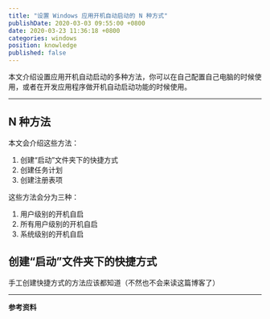 ```yaml
---
title: "设置 Windows 应用开机自动启动的 N 种方式"
publishDate: 2020-03-03 09:55:00 +0800
date: 2020-03-23 11:36:18 +0800
categories: windows
position: knowledge
published: false
---
```


本文介绍设置应用开机自动启动的多种方法，你可以在自己配置自己电脑的时候使用，或者在开发应用程序做开机自动启动功能的时候使用。

---

<div id="toc"></div>

## N 种方法

本文会介绍这些方法：

1. 创建“启动”文件夹下的快捷方式
1. 创建任务计划
1. 创建注册表项

这些方法会分为三种：

1. 用户级别的开机自启
1. 所有用户级别的开机自启
1. 系统级别的开机自启

## 创建“启动”文件夹下的快捷方式

手工创建快捷方式的方法应该都知道（不然也不会来读这篇博客了）

---

**参考资料**